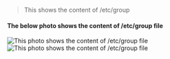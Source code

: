 > This shows the content of /etc/group

#### The below photo shows the content of /etc/group file
![This photo shows the content of /etc/group file](/etc-group1.PNG "photo showing output of /etc/group")<br>
![This photo shows the content of /etc/group file](/etc-group2.PNG "photo showing output of /etc/group")